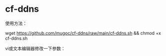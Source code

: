 # cf-ddns

使用方法：

wget https://github.com/mugoc/cf-ddns/raw/main/cf-ddns.sh && chmod +x cf-ddns.sh

vi或文本编辑器修改一下参数：
